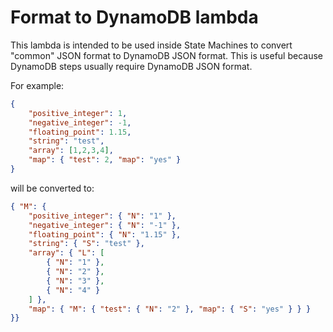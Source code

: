 # Format to DynamoDB lambda

This lambda is intended to be used inside State Machines to convert "common" JSON format to
DynamoDB JSON format. This is useful because DynamoDB steps usually require DynamoDB JSON
format.

For example:

```json
{
    "positive_integer": 1,
    "negative_integer": -1,
    "floating_point": 1.15,
    "string": "test",
    "array": [1,2,3,4],
    "map": { "test": 2, "map": "yes" }
}
```

will be converted to:

```json
{ "M": {
    "positive_integer": { "N": "1" },
    "negative_integer": { "N": "-1" },
    "floating_point": { "N": "1.15" },
    "string": { "S": "test" },
    "array": { "L": [
        { "N": "1" },
        { "N": "2" },
        { "N": "3" },
        { "N": "4" }
    ] },
    "map": { "M": { "test": { "N": "2" }, "map": { "S": "yes" } } }
}}
```
